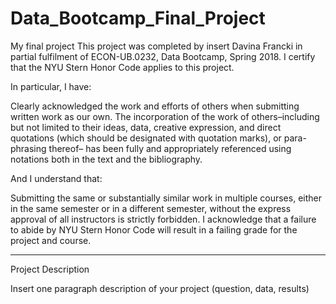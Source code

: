 # Data_Bootcamp_Final_Project
My final project
This project was completed by insert Davina Francki in partial fulfilment of ECON-UB.0232, Data Bootcamp, Spring 2018. I certify that the NYU Stern Honor Code applies to this project. 

In particular, I have:

Clearly acknowledged the work and efforts of others when submitting written work as our own. The incorporation of the work of others–including but not limited to their ideas, data, creative expression, and direct quotations (which should be designated with quotation marks), or para- phrasing thereof– has been fully and appropriately referenced using notations both in the text and the bibliography.

And I understand that:

Submitting the same or substantially similar work in multiple courses, either in the same semester or in a different semester, without the express approval of all instructors is strictly forbidden.
I acknowledge that a failure to abide by NYU Stern Honor Code will result in a failing grade for the project and course.

---

Project Description

Insert one paragraph description of your project (question, data, results)

